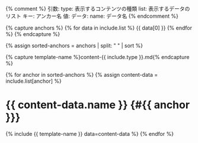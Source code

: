{% comment %}
引数:
  type: 表示するコンテンツの種類
  list: 表示するデータのリスト
    キー: アンカー名
    値: データ:
      name: データ名
{% endcomment %}

<!-- 全アンカー名をスペース区切りで結合 -->
{% capture anchors %}
{% for data in include.list %} {{ data[0] }} {% endfor %}
{% endcapture %}

<!-- anchorsを空白で区切ってソート -->
{% assign sorted-anchors = anchors | split: " " | sort %}

<!-- detailsタイプからテンプレートファイル名を作成 -->
{% capture template-name %}content-{{ include.type }}.md{% endcapture %}

<!-- ソートしたアンカー順でリスト展開 -->
<!-- NOTE: Markdownはインデントできないのでforの中身はインデントなし -->
{% for anchor in sorted-anchors %}
{% assign content-data = include.list[anchor] %}
# {{ content-data.name }} {#{{ anchor }}}
{% include {{ template-name }} data=content-data %}
{% endfor %}
